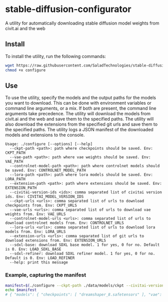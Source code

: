 # stable-diffusion-configurator
A utility for automatically downloading stable diffusion model weights from civit.ai and the web

## Install

To install the utility, run the following commands:
```bash
wget https://raw.githubusercontent.com/SaladTechnologies/stable-diffusion-configurator/main/configure
chmod +x configure
```

## Use

To use the utility, specify the models and the output paths for the models you want to download.
This can be done with environment variables or command line arguments, or a mix.
If both are present, the command line arguments take precedence.
The utility will download the models from civit.ai and the web and save them to the specified paths.
The utility will also download the extensions from the specified git urls and save them to the specified paths.
The utility logs a JSON manifest of the downloaded models and extensions to the console.

```
Usage: ./configure [--options] [--help]
  --ckpt-path <path>: path where checkpoints should be saved. Env: CKPT_PATH
  --vae-path <path>: path where vae weights should be saved. Env: VAE_PATH
  --controlnet-model-path <path>: path where controlnet models should be saved. Env: CONTROLNET_MODEL_PATH
  --lora-path <path>: path where lora models should be saved. Env: LORA_PATH
  --extension-path <path>: path where extensions should be saved. Env: EXTENSION_PATH
  --civitai-version-ids <ids>: comma separated list of civitai version ids. Env: CIVITAI_MODEL_VERSION_IDS
  --ckpt-urls <urls>: comma separated list of urls to download checkpoints from. Env: CKPT_URLS
  --vae-urls <urls>: comma separated list of urls to download vae weights from. Env: VAE_URLS
  --controlnet-model-urls <urls>: comma separated list of urls to download controlnet models from. Env: CONTROLNET_URLS
  --lora-urls <urls>: comma separated list of urls to download lora models from. Env: LORA_URLS
  --extension-urls <urls>: comma separated list of git urls to download extensions from. Env: EXTENSION_URLS
  --sdxl-base: download SDXL base model. 1 for yes, 0 for no. Default is 0. Env: LOAD_SDXL_BASE
  --sdxl-refiner: download SDXL refiner model. 1 for yes, 0 for no. Default is 0. Env: LOAD_REFINER
  --help: print this message
```

### Example, capturing the manifest

```bash
manifest=$(./configure --ckpt-path ./data/models/ckpt --civitai-version-ids 128713)
echo $manifest
# { "models": { "checkpoints": [ "dreamshaper_8.safetensors" ], "vae": [], "controlnet": [], "lora": [] }, "extensions": [], "sdxl": false }
```